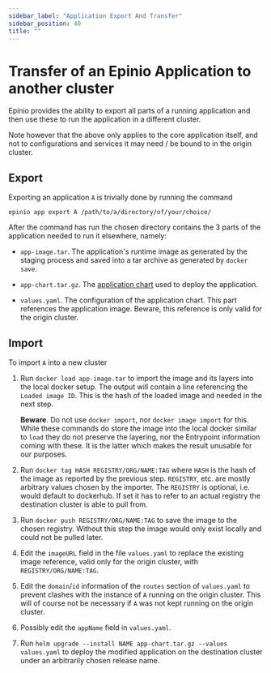 ```yaml
---
sidebar_label: "Application Export And Transfer"
sidebar_position: 40
title: ""
---
```


# Transfer of an Epinio Application to another cluster

Epinio provides the ability to export all parts of a running application and then use these to run
the application in a different cluster.

Note however that the above only applies to the core application itself, and not to configurations
and services it may need / be bound to in the origin cluster.

## Export

Exporting an application `A` is trivially done by running the command

```
epinio app export A /path/to/a/directory/of/your/choice/
```

After the command has run the chosen directory contains the 3 parts of the application needed to run
it elsewhere, namely:

  - `app-image.tar`. The application's runtime image as generated by the staging process and saved
    into a tar archive as generated by `docker save`.

  - `app-chart.tar.gz`. The [application chart](create_custom_appcharts.md) used to deploy the
    application.

  - `values.yaml`. The configuration of the application chart. This part references the application
    image. Beware, this reference is only valid for the origin cluster.

## Import

To import `A` into a new cluster

  1. Run `docker load app-image.tar` to import the image and its layers into the local docker
     setup. The output will contain a line referencing the `Loaded image ID`. This is the hash of
     the loaded image and needed in the next step.

     __Beware__. Do not use `docker import`, nor `docker image import` for this. While these
     commands do store the image into the local docker similar to `load` they do not preserve the
     layering, nor the Entrypoint information coming with these. It is the latter which makes the
     result unusable for our purposes.

  2. Run `docker tag HASH REGISTRY/ORG/NAME:TAG` where `HASH` is the hash of the image as reported
     by the previous step. `REGISTRY`, etc. are mostly arbitrary values chosen by the importer. The
     `REGISTRY` is optional, i.e. would default to dockerhub. If set it has to refer to an actual
     registry the destination cluster is able to pull from.

  3. Run `docker push REGISTRY/ORG/NAME:TAG` to save the image to the chosen registry. Without this
     step the image would only exist locally and could not be pulled later.

  4. Edit the `imageURL` field in the file `values.yaml` to replace the existing image reference,
     valid only for the origin cluster, with `REGISTRY/ORG/NAME:TAG`.

  5. Edit the `domain`/`id` information of the `routes` section of `values.yaml` to prevent clashes
     with the instance of `A` running on the origin cluster. This will of course not be necessary if
     `A` was not kept running on the origin cluster.

  6. Possibly edit the `appName` field in `values.yaml`.

  7. Run `helm upgrade --install NAME app-chart.tar.gz --values values.yaml` to deploy the modified
     application on the destination cluster under an arbitrarily chosen release name.
